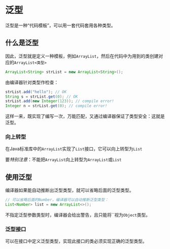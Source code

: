 # 泛型

泛型是一种“代码模板”，可以用一套代码套用各种类型。

## 什么是泛型

因此，泛型就是定义一种模板，例如`ArrayList`，然后在代码中为用到的类创建对应的`ArrayList<类型>`

```java
ArrayList<String> strList = new ArrayList<String>();
```

由编译器针对类型作检查：

```java
strList.add("hello"); // OK
String s = strList.get(0); // OK
strList.add(new Integer(123)); // compile error!
Integer n = strList.get(0); // compile error!
```

这样一来，既实现了编写一次，万能匹配，又通过编译器保证了类型安全：这就是泛型。

### 向上转型

在Java标准库中的`ArrayList`实现了`List`接口，它可以向上转型为`List`

要*特别注意*：不能把`ArrayList`向上转型为`ArrayList`或`List`

## 使用泛型

编译器如果能自动推断出泛型类型，就可以省略后面的泛型类型。

```java
// 可以省略后面的Number，编译器可以自动推断泛型类型：
List<Number> list = new ArrayList<>();
```

不指定泛型参数类型时，编译器会给出警告，且只能将``视为`Object`类型。

### 泛型接口

可以在接口中定义泛型类型，实现此接口的类必须实现正确的泛型类型。

